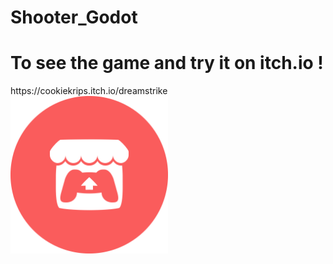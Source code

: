 # Shooter_Godot

<h1 style="width:500%;">To see the game and try it on itch.io !</h1>
https://cookiekrips.itch.io/dreamstrike
<img style="width:50%;" src="./svgviewer-output.svg" alt="" />

